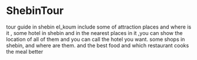 # ShebinTour
tour guide in shebin el_koum include some of attraction places and where is it ,
some hotel in shebin and in the nearest places in it ,you can show the location of all of them  and you can call the hotel you want.
some shops in shebin, and where are them.
and the best food and which restaurant cooks the meal better
